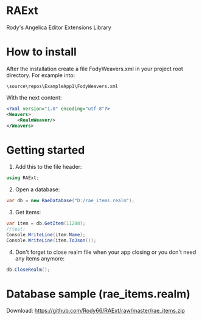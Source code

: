 # RAExt
Rody's Angelica Editor Extensions Library

# How to install
After the installation create a file FodyWeavers.xml in your project root directory. For example into:
```
\source\repos\ExampleApp1\FodyWeavers.xml
```
With the next content:
```xml
<?xml version="1.0" encoding="utf-8"?>
<Weavers>
	<RealmWeaver/>
</Weavers>
```

# Getting started
1. Add this to the file header:
```csharp
using RAExt;
```
2. Open a database:
```csharp
var db = new RaeDatabase("D:/rae_items.realm");
```
3. Get items:
```csharp
var item = db.GetItem(11208);
//test:
Console.WriteLine(item.Name);
Console.WriteLine(item.ToJson());
```
4. Don't forget to close realm file when your app closing or you don't need any items anymore:
```csharp
db.CloseRealm();
```

# Database sample (rae_items.realm)
Download: https://github.com/Rody66/RAExt/raw/master/rae_items.zip
